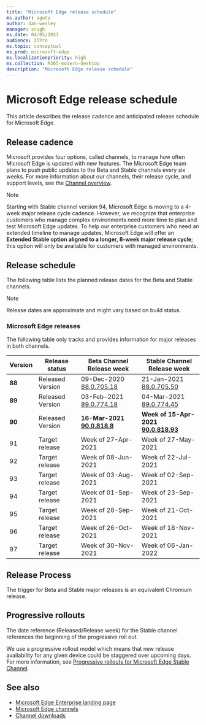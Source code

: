 ```yaml
---
title: "Microsoft Edge release schedule"
ms.author: aguta
author: dan-wesley
manager: srugh
ms.date: 04/05/2021
audience: ITPro
ms.topic: conceptual
ms.prod: microsoft-edge
ms.localizationpriority: high
ms.collection: M365-modern-desktop
description: "Microsoft Edge release schedule"
---
```


# Microsoft Edge release schedule

This article describes the release cadence and anticipated release schedule for Microsoft Edge.

## Release cadence

Microsoft provides four options, called channels, to manage how often Microsoft Edge is updated with new features. The Microsoft Edge team plans to push public updates to the Beta and Stable channels every six weeks. For more information about our channels, their release cycle, and support levels, see the [Channel overview](./microsoft-edge-channels.md#channel-overview).

> [!NOTE]
> Starting with Stable channel version 94, Microsoft Edge is moving to a 4-week major release cycle cadence. However, we recognize that enterprise customers who manage complex environments need more time to plan and test Microsoft Edge updates. To help our enterprise customers who need an extended timeline to manage updates, Microsoft Edge will offer an **Extended Stable option aligned to a longer, 8-week major release cycle**; this option will only be available for customers with managed environments.

## Release schedule

The following table lists the planned release dates for the Beta and Stable channels.

> [!NOTE]
> Release dates are approximate and might vary based on build status.

### Microsoft Edge releases

The following table only tracks and provides information for major releases in both channels.

| Version | Release status | Beta Channel<br>Release week | Stable Channel<br>Release week |
|---------|-----|------|--------|
| **88** | Released<br>Version | 09-Dec-2020<br>[88.0.705.18](./microsoft-edge-relnote-beta-channel.md#version-88070518-december-9) | 21-Jan-2021<br>[88.0.705.50](./microsoft-edge-relnote-stable-channel.md#version-88070550-january-21)|
| **89** | Released<br>Version | 03-Feb-2021<br>[89.0.774.18](./microsoft-edge-relnote-beta-channel.md#version-89077418-february-3) | 04-Mar-2021<br>[89.0.774.45](./microsoft-edge-relnote-stable-channel.md#version-89077445-march-4) |
| **90** | Released<br>Version | **16-Mar-2021**<br>**[90.0.818.8](./microsoft-edge-relnote-beta-channel.md#version-9008188-march-16)** | **Week of 15-Apr-2021**<BR>**[90.0.818.93](https://docs.microsoft.com/deployedge/microsoft-edge-relnote-stable-channel#version-90081839-april-15)** |
| 91 | Target release | Week of 27-Apr-2021 | Week of 27-May-2021 |
| 92 | Target release | Week of 08-Jun-2021 | Week of 22-Jul-2021 |
| 93 | Target release | Week of 03-Aug-2021 | Week of 02-Sep-2021 |
| 94 | Target release | Week of 01-Sep-2021 | Week of 23-Sep-2021 |
| 95 | Target release | Week of 28-Sep-2021 | Week of 21-Oct-2021 |
| 96 | Target release | Week of 26-Oct-2021 | Week of 18-Nov-2021 |
| 97 | Target release | Week of 30-Nov-2021 | Week of 06-Jan-2022 |

## Release Process

The trigger for Beta and Stable major releases is an equivalent Chromium release.

## Progressive rollouts

The date reference (Released/Release week) for the Stable channel references the beginning of the progressive roll out.

We use a progressive rollout model which means that new release availability for any given device could be staggered over upcoming days. For more information, see [Progressive rollouts for Microsoft Edge Stable Channel](microsoft-edge-update-progressive-rollout.md).

## See also

- [Microsoft Edge Enterprise landing page](https://aka.ms/EdgeEnterprise)
- [Microsoft Edge channels](microsoft-edge-channels.md)
- [Channel downloads](https://www.microsoft.com/edge/business/download)
